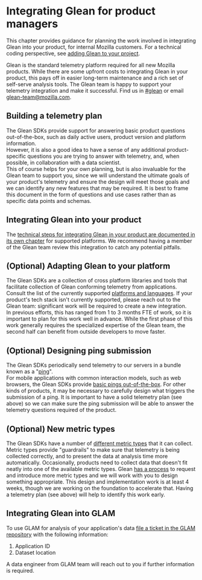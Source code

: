 # Integrating Glean for product managers

This chapter provides guidance for planning the work involved in integrating Glean into your product, for internal Mozilla customers.
For a technical coding perspective, see [adding Glean to your project](adding-glean-to-your-project/index.html).

Glean is the standard telemetry platform required for all new Mozilla products.
While there are some upfront costs to integrating Glean in your product, this pays off in easier long-term maintenance and a rich set of self-serve analysis tools.
The Glean team is happy to support your telemetry integration and make it successful.
Find us in [#glean](https://chat.mozilla.org/#/room/#glean:mozilla.org) or email [glean-team@mozilla.com](mailto:glean-team@mozilla.com).

## Building a telemetry plan

The Glean SDKs provide support for answering basic product questions out-of-the-box, such as daily active users, product version and platform information.  
However, it is also a good idea to have a sense of any additional product-specific questions you are trying to answer with telemetry, and, when possible, in collaboration with a data scientist.  
This of course helps for your own planning, but is also invaluable for the Glean team to support you, since we will understand the ultimate goals of your product's telemetry and ensure the design will meet those goals and we can identify any new features that may be required.
It is best to frame this document in the form of questions and use cases rather than as specific data points and schemas.

## Integrating Glean into your product

The [technical steps for integrating Glean in your product are documented in its own chapter](adding-glean-to-your-project/index.html) for supported platforms.
We recommend having a member of the Glean team review this integration to catch any potential pitfalls.

## (Optional) Adapting Glean to your platform

The Glean SDKs are a collection of cross platform libraries and tools that facilitate collection of Glean conforming telemetry from applications.  
Consult the list of the currently supported [platforms and languages](../index.html).
If your product's tech stack isn't currently supported, please reach out to the Glean team: significant work will be required to create a new integration.  
In previous efforts, this has ranged from 1 to 3 months FTE of work, so it is important to plan for this work well in advance.
While the first phase of this work generally requires the specialized expertise of the Glean team, the second half can benefit from outside developers to move faster.

## (Optional) Designing ping submission

The Glean SDKs periodically send telemetry to our servers in a bundle known as a "[ping](../appendix/glossary.html#ping)".  
For mobile applications with common interaction models, such as web browsers, the Glean SDKs provide [basic pings out-of-the-box](pings/index.html).
For other kinds of products, it may be necessary to carefully design what triggers the submission of a ping.
It is important to have a solid telemetry plan (see above) so we can make sure the ping submission will be able to answer the telemetry questions required of the product.

## (Optional) New metric types

The Glean SDKs have a number of [different metric types](https://mozilla.github.io/glean/book/user/metrics/index.html) that it can collect.  
Metric types provide "guardrails" to make sure that telemetry is being collected correctly, and to present the data at analysis time more automatically.
Occasionally, products need to collect data that doesn't fit neatly into one of the available metric types.
Glean [has a process](https://wiki.mozilla.org/Glean/Adding_or_changing_Glean_metric_types) to request and introduce more metric types and we will work with you to design something appropriate.
This design and implementation work is at least 4 weeks, though we are working on the foundation to accelerate that.
Having a telemetry plan (see above) will help to identify this work early.

## Integrating Glean into GLAM

To use GLAM for analysis of your application's data [file a ticket in the GLAM repository](https://github.com/mozilla/glam/issues/new/choose) with the following information:

1. Application ID
2. Dataset location

A data engineer from GLAM team will reach out to you if further information is required.
